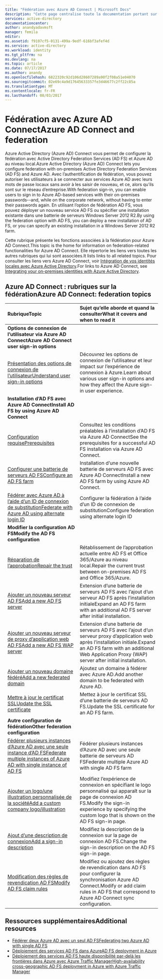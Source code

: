 ```yaml
---
title: "Fédération avec Azure AD Connect | Microsoft Docs"
description: "Cette page centralise toute la documentation portant sur les opérations AD FS avec Azure AD Connect"
services: active-directory
documentationcenter: 
author: anandyadavmsft
manager: femila
editor: 
ms.assetid: f9107cf5-0131-499a-9edf-616bf3afef4d
ms.service: active-directory
ms.workload: identity
ms.tgt_pltfrm: na
ms.devlang: na
ms.topic: article
ms.date: 07/17/2017
ms.author: anandy
ms.openlocfilehash: 6822320c92d106d28607289a90f2f08a51e04070
ms.sourcegitcommit: 02e69c4a9d17645633357fe3d46677c2ff22c85a
ms.translationtype: MT
ms.contentlocale: fr-FR
ms.lasthandoff: 08/03/2017
---
```

# <a name="azure-ad-connect-and-federation"></a><span data-ttu-id="f6397-103">Fédération avec Azure AD Connect</span><span class="sxs-lookup"><span data-stu-id="f6397-103">Azure AD Connect and federation</span></span>
<span data-ttu-id="f6397-104">Azure Active Directory (Azure AD) Connect vous permet de configurer la fédération avec Active Directory Federation Services (AD FS) et Azure AD au niveau local.</span><span class="sxs-lookup"><span data-stu-id="f6397-104">Azure Active Directory (Azure AD) Connect lets you configure federation with on-premises Active Directory Federation Services (AD FS) and Azure AD.</span></span> <span data-ttu-id="f6397-105">Avec l’authentification de fédération, vous pouvez autoriser les utilisateurs à se connecter aux services Azure AD avec leurs mots de passe locaux sans avoir à les saisir de nouveau, et ce, alors qu’ils sont sur le réseau d’entreprise.</span><span class="sxs-lookup"><span data-stu-id="f6397-105">With federation sign-in, you can enable users to sign in to Azure AD-based services with their on-premises passwords--and, while on the corporate network, without having to enter their passwords again.</span></span> <span data-ttu-id="f6397-106">En utilisant l’option de fédération AD FS, vous pouvez déployer un nouveau service AD FS ou spécifier une installation existante dans une batterie de serveurs Windows Server 2012 R2.</span><span class="sxs-lookup"><span data-stu-id="f6397-106">By using the federation option with AD FS, you can deploy a new installation of AD FS, or you can specify an existing installation in a Windows Server 2012 R2 farm.</span></span>

<span data-ttu-id="f6397-107">Cette rubrique présente les fonctions associées à la fédération pour Azure AD Connect.</span><span class="sxs-lookup"><span data-stu-id="f6397-107">This topic is the home for information on federation-related functionalities for Azure AD Connect.</span></span> <span data-ttu-id="f6397-108">Elle répertorie les liens vers toutes les autres rubriques qui lui sont associées.</span><span class="sxs-lookup"><span data-stu-id="f6397-108">It lists links to all related topics.</span></span> <span data-ttu-id="f6397-109">Pour consulter les liens vers Azure AD Connect, voir [Intégration de vos identités locales avec Azure Active Directory](active-directory-aadconnect.md).</span><span class="sxs-lookup"><span data-stu-id="f6397-109">For links to Azure AD Connect, see [Integrating your on-premises identities with Azure Active Directory](active-directory-aadconnect.md).</span></span>

## <a name="azure-ad-connect-federation-topics"></a><span data-ttu-id="f6397-110">Azure AD Connect : rubriques sur la fédération</span><span class="sxs-lookup"><span data-stu-id="f6397-110">Azure AD Connect: federation topics</span></span>
| <span data-ttu-id="f6397-111">Rubrique</span><span class="sxs-lookup"><span data-stu-id="f6397-111">Topic</span></span> | <span data-ttu-id="f6397-112">Sujet qu’elle aborde et quand la consulter</span><span class="sxs-lookup"><span data-stu-id="f6397-112">What it covers and when to read it</span></span> |
|:--- |:--- |
| <span data-ttu-id="f6397-113">**Options de connexion de l’utilisateur via Azure AD Connect**</span><span class="sxs-lookup"><span data-stu-id="f6397-113">**Azure AD Connect user sign-in options**</span></span> | |
| [<span data-ttu-id="f6397-114">Présentation des options de connexion de l’utilisateur</span><span class="sxs-lookup"><span data-stu-id="f6397-114">Understand user sign-in options</span></span>](active-directory-aadconnect-user-signin.md) |<span data-ttu-id="f6397-115">Découvrez les options de connexion de l’utilisateur et leur impact sur l’expérience de connexion à Azure.</span><span class="sxs-lookup"><span data-stu-id="f6397-115">Learn about various user sign-in options and how they affect the Azure sign-in user experience.</span></span> |
| <span data-ttu-id="f6397-116">**Installation d’AD FS avec Azure AD Connect**</span><span class="sxs-lookup"><span data-stu-id="f6397-116">**Install AD FS by using Azure AD Connect**</span></span> | |
| [<span data-ttu-id="f6397-117">Configuration requise</span><span class="sxs-lookup"><span data-stu-id="f6397-117">Prerequisites</span></span>](active-directory-aadconnect-get-started-custom.md#ad-fs-configuration-pre-requisites) |<span data-ttu-id="f6397-118">Consultez les conditions préalables à l’installation d’AD FS via Azure AD Connect</span><span class="sxs-lookup"><span data-stu-id="f6397-118">See the prerequisites for a successful AD FS installation via Azure AD Connect.</span></span> |
| [<span data-ttu-id="f6397-119">Configurer une batterie de serveurs AD FS</span><span class="sxs-lookup"><span data-stu-id="f6397-119">Configure an AD FS farm</span></span>](active-directory-aadconnect-get-started-custom.md#configuring-federation-with-ad-fs) |<span data-ttu-id="f6397-120">Installation d’une nouvelle batterie de serveurs AD FS avec Azure AD Connect</span><span class="sxs-lookup"><span data-stu-id="f6397-120">Install a new AD FS farm by using Azure AD Connect.</span></span> |
| [<span data-ttu-id="f6397-121">Fédérer avec Azure AD à l’aide d’un ID de connexion de substitution</span><span class="sxs-lookup"><span data-stu-id="f6397-121">Federate with Azure AD using alternate login ID </span></span>](active-directory-aadconnect-federation-management.md#alternateid) | <span data-ttu-id="f6397-122">Configurer la fédération à l’aide d’un ID de connexion de substitution</span><span class="sxs-lookup"><span data-stu-id="f6397-122">Configure federation using alternate login ID</span></span>  |
| <span data-ttu-id="f6397-123">**Modifier la configuration AD FS**</span><span class="sxs-lookup"><span data-stu-id="f6397-123">**Modify the AD FS configuration**</span></span> | |
| [<span data-ttu-id="f6397-124">Réparation de l’approbation</span><span class="sxs-lookup"><span data-stu-id="f6397-124">Repair the trust</span></span>](active-directory-aadconnect-federation-management.md#repairthetrust) |<span data-ttu-id="f6397-125">Rétablissement de l’approbation actuelle entre AD FS et Office 365/Azure au niveau local.</span><span class="sxs-lookup"><span data-stu-id="f6397-125">Repair the current trust between on-premises AD FS and Office 365/Azure.</span></span> |
| [<span data-ttu-id="f6397-126">Ajouter un nouveau serveur AD FS</span><span class="sxs-lookup"><span data-stu-id="f6397-126">Add a new AD FS server</span></span>](active-directory-aadconnect-federation-management.md#addadfsserver) |<span data-ttu-id="f6397-127">Extension d’une batterie de serveurs AD FS avec l’ajout d’un serveur AD FS après l’installation initiale</span><span class="sxs-lookup"><span data-stu-id="f6397-127">Expand an AD FS farm with an additional AD FS server after initial installation.</span></span> |
| [<span data-ttu-id="f6397-128">Ajouter un nouveau serveur de proxy d’application web AD FS</span><span class="sxs-lookup"><span data-stu-id="f6397-128">Add a new AD FS WAP server</span></span>](active-directory-aadconnect-federation-management.md#addwapserver) |<span data-ttu-id="f6397-129">Extension d’une batterie de serveurs AD FS avec l’ajout d’un serveur proxy d’application web après l’installation initiale.</span><span class="sxs-lookup"><span data-stu-id="f6397-129">Expand an AD FS farm with an additional Web Application Proxy (WAP) server after initial installation.</span></span> |
| [<span data-ttu-id="f6397-130">Ajouter un nouveau domaine fédéré</span><span class="sxs-lookup"><span data-stu-id="f6397-130">Add a new federated domain</span></span>](active-directory-aadconnect-federation-management.md#addfeddomain) |<span data-ttu-id="f6397-131">Ajoutez un domaine à fédérer avec Azure AD.</span><span class="sxs-lookup"><span data-stu-id="f6397-131">Add another domain to be federated with Azure AD.</span></span> |
| [<span data-ttu-id="f6397-132">Mettre à jour le certificat SSL</span><span class="sxs-lookup"><span data-stu-id="f6397-132">Update the SSL certificate</span></span>](active-directory-aadconnectfed-ssl-update.md)| <span data-ttu-id="f6397-133">Mettez à jour le certificat SSL d’une batterie de serveurs AD FS.</span><span class="sxs-lookup"><span data-stu-id="f6397-133">Update the SSL certificate for an AD FS farm.</span></span> |
| <span data-ttu-id="f6397-134">**Autre configuration de fédération**</span><span class="sxs-lookup"><span data-stu-id="f6397-134">**Other federation configuration**</span></span> | |
| [<span data-ttu-id="f6397-135">Fédérer plusieurs instances d’Azure AD avec une seule instance d’AD FS</span><span class="sxs-lookup"><span data-stu-id="f6397-135">Federate multiple instances of Azure AD with single instance of AD FS</span></span>](active-directory-aadconnectfed-single-adfs-multitenant-federation.md) | <span data-ttu-id="f6397-136">Fédérer plusieurs instances d’Azure AD avec une seule batterie de serveurs AD FS</span><span class="sxs-lookup"><span data-stu-id="f6397-136">Federate multiple Azure AD with single AD FS farm</span></span>| 
| [<span data-ttu-id="f6397-137">Ajouter un logo/une illustration personnalisée de la société</span><span class="sxs-lookup"><span data-stu-id="f6397-137">Add a custom company logo/illustration</span></span>](active-directory-aadconnect-federation-management.md#customlogo) |<span data-ttu-id="f6397-138">Modifiez l’expérience de connexion en spécifiant le logo personnalisé qui apparaît sur la page de connexion AD FS.</span><span class="sxs-lookup"><span data-stu-id="f6397-138">Modify the sign-in experience by specifying the custom logo that is shown on the AD FS sign-in page.</span></span> |
| [<span data-ttu-id="f6397-139">Ajout d’une description de connexion</span><span class="sxs-lookup"><span data-stu-id="f6397-139">Add a sign-in description</span></span>](active-directory-aadconnect-federation-management.md#addsignindescription) |<span data-ttu-id="f6397-140">Modifiez la description de la connexion sur la page de connexion AD FS.</span><span class="sxs-lookup"><span data-stu-id="f6397-140">Change the sign-in description on the AD FS sign-in page.</span></span> |
| [<span data-ttu-id="f6397-141">Modification des règles de revendication AD FS</span><span class="sxs-lookup"><span data-stu-id="f6397-141">Modify AD FS claim rules</span></span>](active-directory-aadconnect-federation-management.md#modclaims) |<span data-ttu-id="f6397-142">Modifiez ou ajoutez des règles de revendication dans AD FS pour configurer la synchronisation Azure AD Connect.</span><span class="sxs-lookup"><span data-stu-id="f6397-142">Modify or add claim rules in AD FS that correspond to Azure AD Connect sync configuration.</span></span> |


## <a name="additional-resources"></a><span data-ttu-id="f6397-143">Ressources supplémentaires</span><span class="sxs-lookup"><span data-stu-id="f6397-143">Additional resources</span></span>
* [<span data-ttu-id="f6397-144">Fédérer deux Azure AD avec un seul AD FS</span><span class="sxs-lookup"><span data-stu-id="f6397-144">Federating two Azure AD with single AD FS</span></span>](active-directory-aadconnectfed-single-adfs-multitenant-federation.md)
* [<span data-ttu-id="f6397-145">Déploiement des services AD FS dans Azure</span><span class="sxs-lookup"><span data-stu-id="f6397-145">AD FS deployment in Azure</span></span>](active-directory-aadconnect-azure-adfs.md)
* [<span data-ttu-id="f6397-146">Déploiement des services AD FS haute disponibilité par-delà les frontières dans Azure avec Azure Traffic Manager</span><span class="sxs-lookup"><span data-stu-id="f6397-146">High-availability cross-geographic AD FS deployment in Azure with Azure Traffic Manager</span></span>](../active-directory-adfs-in-azure-with-azure-traffic-manager.md)
